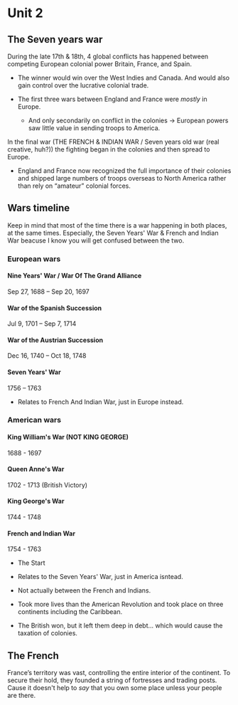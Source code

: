 # Unit 2

## The Seven years war

 During the late 17th & 18th, 4 global conflicts has happened between competing European colonial power Britain, France, and Spain.

 - The winner would win over the West Indies and Canada. And would also gain control over the lucrative colonial trade.

 - The first three wars between England and France were *mostly* in Europe.
 	- And only secondarily on conflict in the colonies → European powers saw little value in sending troops to America. 

 In the final war (THE FRENCH & INDIAN WAR / Seven years old war (real creative, huh?)) the fighting began in the colonies and then spread to Europe. 
	
 - England and France now recognized the full importance of their colonies and shipped large numbers of troops overseas to North America rather than rely on “amateur” colonial forces.

## Wars timeline

 Keep in mind that most of the time there is a war happening in both places, at the same times. Especially, the Seven Years' War & French and Indian War beacuse I know you will get confused between the two.

### European wars

#### Nine Years' War / War Of The Grand Alliance
 Sep 27, 1688 – Sep 20, 1697

#### War of the Spanish Succession
 Jul 9, 1701 – Sep 7, 1714

#### War of the Austrian Succession
 Dec 16, 1740 – Oct 18, 1748

#### Seven Years' War
 1756 – 1763

 - Relates to French And Indian War, just in Europe instead.


### American wars

#### King William's War (NOT KING GEORGE)
 1688 - 1697

#### Queen Anne's War
 1702 - 1713 (British Victory)

#### King George's War
 1744 - 1748

#### French and Indian War
 1754 - 1763

 - The Start
	
 - Relates to the Seven Years' War, just in America isntead.

 - Not actually between the French and Indians.

 - Took more lives than the American Revolution and took place on three continents including the Caribbean.

 - The British won, but it left them deep in debt... which would cause the taxation of colonies.

## The French

France’s territory was vast, controlling the entire interior of the continent. To secure their hold, they founded a string of fortresses and trading posts. 
Cause it doesn't help to *say* that you own some place unless your people are there. 

